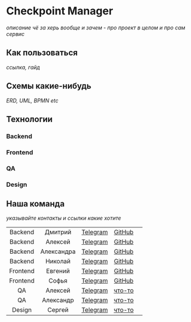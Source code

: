 # Checkpoint Manager
_описание чё за херь вообще и зачем - про проект в целом и про сам сервис_

## Как пользоваться
_ссылка, гайд_

## Схемы какие-нибудь 
_ERD, UML, BPMN etc_

## Технологии
### Backend
### Frontend
### QA
### Design

## Наша команда 
_указывайте контакты и ссылки какие хотите_

|             |            |                                    |                                           |   |
|:-----------:|:----------:|:----------------------------------:|:-----------------------------------------:|:-:|
|   Backend   |  Дмитрий   |  [Telegram](https://t.me/Burko20)  |    [GitHub](https://github.com/Ldv236)    |   |
|   Backend   |  Алексей   | [Telegram](https://t.me/DiabluSun) |    [GitHub](https://github.com/x3imal)    |   |
|   Backend   | Александра | [Telegram](https://t.me/fifimova)  |   [GitHub](https://github.com/fifimova)   |   |
|   Backend   |  Николай   | [Telegram](https://t.me/VeselovND) | [GitHub](https://github.com/veselovnd88)  |   |
|  Frontend   |  Евгений   |  [Telegram](https://t.me/lepehun)  | [GitHub](https://github.com/PipolaPopala) |   |
|  Frontend   |   Софья    |            [Telegram]()            |       [GitHub](https://github.com/)       |   |
|     QA      |  Алексей   |            [Telegram]()            |       [что-то](https://github.com/)       |   |
|     QA      | Александр  |            [Telegram]()            |       [что-то](https://github.com/)       |   |
|   Design    |   Сергей   |            [Telegram]()            |       [что-то](https://github.com/)       |   |


